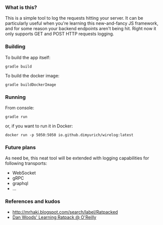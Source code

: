 ### What is this?

This is a simple tool to log the requests hitting your server.
It can be particularly useful when you're learning this new-and-fancy JS framework, and for some reason your backend endpoints aren't being hit.
Right now it only supports GET and POST HTTP requests logging.

### Building

To build the app itself:

    gradle build

To build the docker image:

    gradle buildDockerImage

### Running

From console:

    gradle run

or, if you want to run it in Docker:

    docker run -p 5050:5050 io.github.dimyurich/wirelog:latest

### Future plans

As need be, this neat tool will be extended with logging capabilities for following transports:
* WebSocket
* gRPC
* graphql
* ...

### References and kudos

* http://mrhaki.blogspot.com/search/label/Ratpacked
* [Dan Woods' Learning Ratpack @ O'Reilly](http://shop.oreilly.com/product/0636920037545.do)